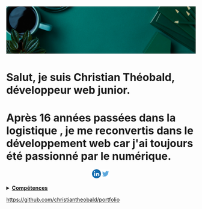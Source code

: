 #  ![christiantheobald](https://github.com/christiantheobald/christiantheobald/blob/main/Green%20and%20Orange%20Health%20and%20Wellness%20LinkedIn%20Banner.png)
# Salut, je suis Christian Théobald, développeur web junior.
# Après 16 années passées dans la logistique , je me reconvertis dans le développement web car j'ai toujours été passionné par le numérique.
<p align="center">
<a href="https://www.linkedin.com/in/christian-theobald-8165b4191//"><img height="24" src="https://github.com/christiantheobald/christiantheobald/blob/main/linkedin.png"><a href="https://www.twitter.com/CTheobal"><img height="24" src="https://github.com/christiantheobald/christiantheobald/blob/main/twitter.png">
</p>
<details>
 <summary><strong>Compétences</strong></summary>
  - HTML/CSS <br>
  - Javascript <br>
  - React <br>
  - NodeJS <br>
  - Github <br>
  - Méthodes Agiles : SCRUM
</details>

 https://github.com/christiantheobald/portfolio

 
  

